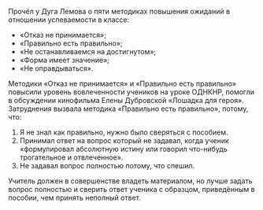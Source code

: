 Прочёл у Дуга Лемова о пяти методиках повышения ожиданий в отношении успеваемости в классе:
- «Отказ не принимается»;
- «Правильно есть правильно»;
- «Не останавливаемся на достигнутом»;
- «Форма имеет значение»;
- «Не оправдываться».

Методики «Отказ не принимается» и «Правильно есть правильно» повысили уровень вовлеченности учеников на уроке ОДНКНР, помогли в обсуждении кинофильма Елены Дубровской «Лошадка для героя». 
Затруднения вызвала методика «Правильно есть правильно», потому, что: 
1. Я не знал как правильно, нужно было сверяться с пособием. 
2. Принимал ответ на вопрос который не задавал, когда ученик «формулировал абсолютную истину или говорил что-нибудь трогательное и отвлеченное».
3. Не задавал вопрос полностью потому, что спешил.

Учитель должен в совершенстве владеть материалом, но лучше задать вопрос полностью и сверить ответ ученика с образцом, приведённым в пособии, чем принять неполный ответ.
